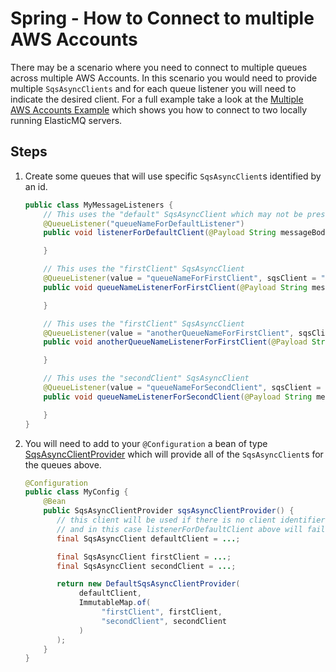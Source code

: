 # Spring - How to Connect to multiple AWS Accounts

There may be a scenario where you need to connect to multiple queues across multiple AWS Accounts. In this scenario you would
need to provide multiple `SqsAsyncClients` and for each queue listener you will need to indicate the desired client. For a full
example take a look at the [Multiple AWS Accounts Example](../../../examples/spring-multiple-aws-account-example) which shows you how to
connect to two locally running ElasticMQ servers.

## Steps

1. Create some queues that will use specific `SqsAsyncClient`s identified by an id.

    ```java
    public class MyMessageListeners {
        // This uses the "default" SqsAsyncClient which may not be present
        @QueueListener("queueNameForDefaultListener")
        public void listenerForDefaultClient(@Payload String messageBody) {

        }

        // This uses the "firstClient" SqsAsyncClient
        @QueueListener(value = "queueNameForFirstClient", sqsClient = "firstClient")
        public void queueNameListenerForFirstClient(@Payload String messageBody) {

        }

        // This uses the "firstClient" SqsAsyncClient
        @QueueListener(value = "anotherQueueNameForFirstClient", sqsClient = "firstClient")
        public void anotherQueueNameListenerForFirstClient(@Payload String messageBody) {

        }

        // This uses the "secondClient" SqsAsyncClient
        @QueueListener(value = "queueNameForSecondClient", sqsClient = "secondClient")
        public void queueNameListenerForSecondClient(@Payload String messageBody) {

        }
    }
    ```

1. You will need to add to your `@Configuration` a bean of type
[SqsAsyncClientProvider](../../../spring/spring-api/src/main/java/com/jashmore/sqs/spring/client/SqsAsyncClientProvider.java)
which will provide all of the `SqsAsyncClient`s for the queues above.

    ```java
    @Configuration
    public class MyConfig {
        @Bean
        public SqsAsyncClientProvider sqsAsyncClientProvider() {
           // this client will be used if there is no client identifier for the listener. Note that this can be null
           // and in this case listenerForDefaultClient above will fail to wrap
           final SqsAsyncClient defaultClient = ...;

           final SqsAsyncClient firstClient = ...;
           final SqsAsyncClient secondClient = ...;

           return new DefaultSqsAsyncClientProvider(
                defaultClient,
                ImmutableMap.of(
                     "firstClient", firstClient,
                     "secondClient", secondClient  
                )
           );
        }
    }
    ```
